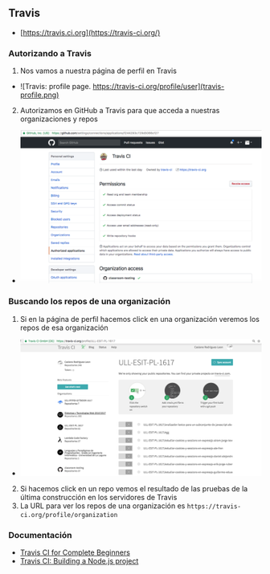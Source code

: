 ## Travis

* [https://travis.ci.org](https://travis-ci.org/)

### Autorizando a Travis
1. Nos vamos a nuestra página de perfil en Travis
  - ![Travis: profile page. https://travis-ci.org/profile/user](travis-profile.png)
2. Autorizamos en GitHub a Travis para que acceda a nuestras organizaciones y repos
  - ![GitHub: Authorizing Travis](github-authorized-applications-travis.png)
  
### Buscando los repos de una organización

1. Si en la página de perfil hacemos click en una organización veremos los repos de esa organización
  -  ![Viendo los repos en una organización](travis-profile-organization.png)
2. Si hacemos click en un repo vemos el resultado de las pruebas de la última construcción en los servidores de Travis 
3. La URL para ver los repos de una organización es `https://travis-ci.org/profile/organization`


### Documentación

* [Travis CI for Complete Beginners](https://docs.travis-ci.com/user/for-beginners)
* [Travis CI: Building a Node.js project](https://docs.travis-ci.com/user/languages/javascript-with-nodejs/)
